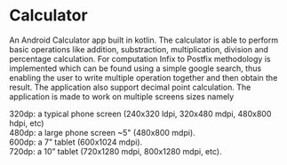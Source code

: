 # Calculator
An Android Calculator app built in kotlin. The calculator is able to perform basic operations like addition, substraction, multiplication,
division and percentage calculation. For computation Infix to Postfix methodology is implemented which can be found using a simple google
search, thus enabling the user to write multiple operation together and then obtain the result. The application also support decimal 
point calculation. The application is made to work on multiple screens sizes namely

320dp: a typical phone screen (240x320 ldpi, 320x480 mdpi, 480x800 hdpi, etc)<br>
480dp: a large phone screen ~5" (480x800 mdpi).<br>
600dp: a 7” tablet (600x1024 mdpi).<br>
720dp: a 10” tablet (720x1280 mdpi, 800x1280 mdpi, etc).<br>




